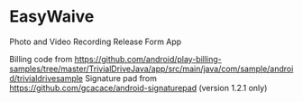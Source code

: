 # EasyWaive
Photo and Video Recording Release Form App

Billing code from https://github.com/android/play-billing-samples/tree/master/TrivialDriveJava/app/src/main/java/com/sample/android/trivialdrivesample
Signature pad from https://github.com/gcacace/android-signaturepad (version 1.2.1 only)
